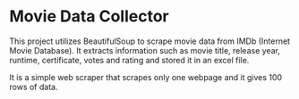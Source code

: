 # Movie Data Collector

This project utilizes BeautifulSoup to scrape movie data from IMDb (Internet Movie Database).
It extracts information such as movie title, release year, runtime, certificate, votes and rating and 
stored it in an excel file.

It is a simple web scraper that scrapes only one webpage and it gives 100 rows of data.
